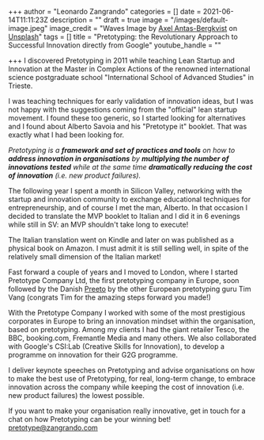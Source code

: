 +++
author = "Leonardo Zangrando"
categories = []
date = 2021-06-14T11:11:23Z
description = ""
draft = true
image = "/images/default-image.jpeg"
image_credit = "Waves Image by [Axel Antas-Bergkvist](https://unsplash.com/@aabergkvist?utm_source=unsplash&utm_medium=referral&utm_content=creditCopyText) on [Unsplash](https://unsplash.com/s/photos/big-waves?utm_source=unsplash&utm_medium=referral&utm_content=creditCopyText)"
tags = []
title = "Pretotyping: the Revolutionary Approach to Successful Innovation directly from Google"
youtube_handle = ""

+++
I discovered Pretotyping in 2011 while teaching Lean Startup and Innovation at the Master in Complex Actions of the renowned international science postgraduate school "International School of Advanced Studies" in Trieste.

I was teaching techniques for early validation of innovation ideas, but I was not happy with the suggestions coming from the "official" lean startup movement. I found these too generic, so I started looking for alternatives and I found about Alberto Savoia and his "Pretotype it" booklet. That was exactly what I had been looking for.

_Pretotyping is a **framework and set of practices and tools** on how to **address innovation in organisations** by **multiplying the number of innovations tested** while at the same time **dramatically reducing the cost of innovation** (i.e. new product failures)._

The following year I spent a month in Silicon Valley, networking with the startup and innovation community to exchange educational techniques for entrepreneurship, and of course I met the man, Alberto. In that occasion I decided to translate the MVP booklet to Italian and I did it in 6 evenings while still in SV: an MVP shouldn't take long to execute!

The Italian translation went on Kindle and later on was published as a physical book on Amazon. I must admit it is still selling well, in spite of the relatively small dimension of the Italian market!

Fast forward a couple of years and I moved to London, where I started Pretotype Company Ltd, the first pretotyping company in Europe, soon followed by the Danish [Preeto](https://pree.to/) by the other European pretotyping guru Tim Vang (congrats Tim for the amazing steps forward you made!)

With the Pretotype Company I worked with some of the most prestigious corporates in Europe to bring an innovation mindset within the organisation, based on pretotyping. Among my clients I had the giant retailer Tesco, the BBC, booking.com, Fremantle Media and many others. We also collaborated with Google's CSI:Lab (Creative Skills for Innovation), to develop a programme on innovation for their G2G programme.

I deliver keynote speeches on Pretotyping and advise organisations on how to make the best use of Pretotyping, for real, long-term change, to embrace innovation across the company while keeping the cost of innovation (i.e. new product failures) the lowest possible.

If you want to make your organisation really innovative, get in touch for a chat on how Pretotyping can be your winning bet! pretotype@zangrando.com